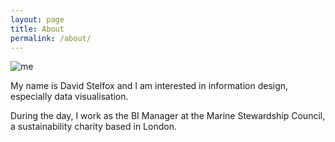 ```yaml
---
layout: page
title: About
permalink: /about/
---
```


![me]({{site.title}}/blog/assets/me.jpg)


My name is David Stelfox and I am interested in information design, especially data visualisation.

During the day, I work as the BI Manager at the Marine Stewardship Council, a sustainability charity based in London. 


